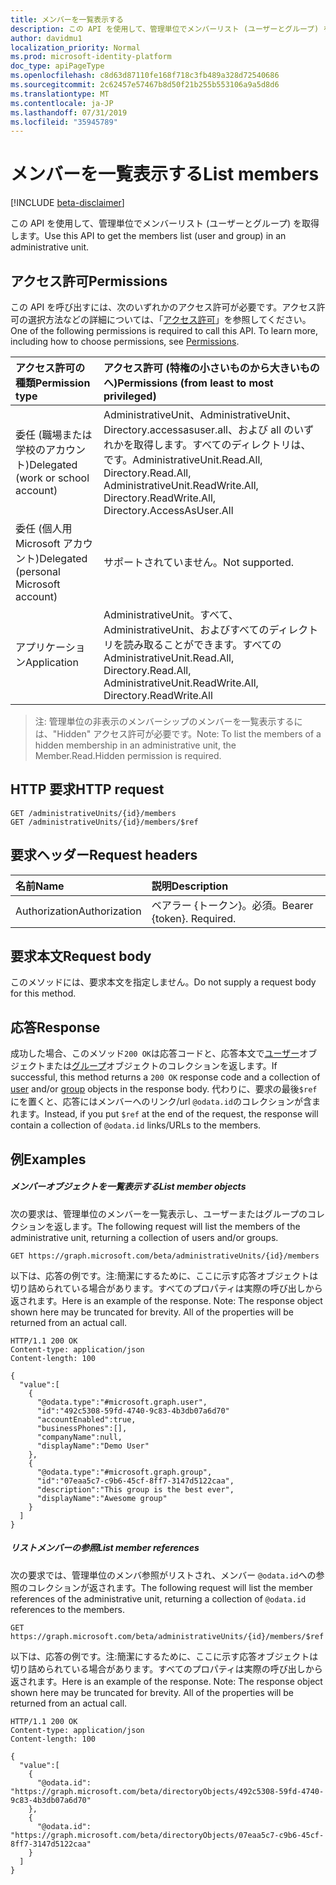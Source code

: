 ```yaml
---
title: メンバーを一覧表示する
description: この API を使用して、管理単位でメンバーリスト (ユーザーとグループ) を取得します。
author: davidmu1
localization_priority: Normal
ms.prod: microsoft-identity-platform
doc_type: apiPageType
ms.openlocfilehash: c8d63d87110fe168f718c3fb489a328d72540686
ms.sourcegitcommit: 2c62457e57467b8d50f21b255b553106a9a5d8d6
ms.translationtype: MT
ms.contentlocale: ja-JP
ms.lasthandoff: 07/31/2019
ms.locfileid: "35945789"
---
```

# <a name="list-members"></a><span data-ttu-id="03f0c-103">メンバーを一覧表示する</span><span class="sxs-lookup"><span data-stu-id="03f0c-103">List members</span></span>

[!INCLUDE [beta-disclaimer](../../includes/beta-disclaimer.md)]

<span data-ttu-id="03f0c-104">この API を使用して、管理単位でメンバーリスト (ユーザーとグループ) を取得します。</span><span class="sxs-lookup"><span data-stu-id="03f0c-104">Use this API to get the members list (user and group) in an administrative unit.</span></span>

## <a name="permissions"></a><span data-ttu-id="03f0c-105">アクセス許可</span><span class="sxs-lookup"><span data-stu-id="03f0c-105">Permissions</span></span>
<span data-ttu-id="03f0c-p101">この API を呼び出すには、次のいずれかのアクセス許可が必要です。アクセス許可の選択方法などの詳細については、「[アクセス許可](/graph/permissions-reference)」を参照してください。</span><span class="sxs-lookup"><span data-stu-id="03f0c-p101">One of the following permissions is required to call this API. To learn more, including how to choose permissions, see [Permissions](/graph/permissions-reference).</span></span>


|<span data-ttu-id="03f0c-108">アクセス許可の種類</span><span class="sxs-lookup"><span data-stu-id="03f0c-108">Permission type</span></span>      | <span data-ttu-id="03f0c-109">アクセス許可 (特権の小さいものから大きいものへ)</span><span class="sxs-lookup"><span data-stu-id="03f0c-109">Permissions (from least to most privileged)</span></span>              |
|:--------------------|:---------------------------------------------------------|
|<span data-ttu-id="03f0c-110">委任 (職場または学校のアカウント)</span><span class="sxs-lookup"><span data-stu-id="03f0c-110">Delegated (work or school account)</span></span> | <span data-ttu-id="03f0c-111">AdministrativeUnit、AdministrativeUnit、Directory.accessasuser.all、および all のいずれかを取得します。すべてのディレクトリは、です。</span><span class="sxs-lookup"><span data-stu-id="03f0c-111">AdministrativeUnit.Read.All, Directory.Read.All, AdministrativeUnit.ReadWrite.All, Directory.ReadWrite.All, Directory.AccessAsUser.All</span></span>    |
|<span data-ttu-id="03f0c-112">委任 (個人用 Microsoft アカウント)</span><span class="sxs-lookup"><span data-stu-id="03f0c-112">Delegated (personal Microsoft account)</span></span> | <span data-ttu-id="03f0c-113">サポートされていません。</span><span class="sxs-lookup"><span data-stu-id="03f0c-113">Not supported.</span></span>    |
|<span data-ttu-id="03f0c-114">アプリケーション</span><span class="sxs-lookup"><span data-stu-id="03f0c-114">Application</span></span> | <span data-ttu-id="03f0c-115">AdministrativeUnit。すべて、AdministrativeUnit、およびすべてのディレクトリを読み取ることができます。すべての</span><span class="sxs-lookup"><span data-stu-id="03f0c-115">AdministrativeUnit.Read.All, Directory.Read.All, AdministrativeUnit.ReadWrite.All, Directory.ReadWrite.All</span></span> |

> <span data-ttu-id="03f0c-116">注: 管理単位の非表示のメンバーシップのメンバーを一覧表示するには、"Hidden" アクセス許可が必要です。</span><span class="sxs-lookup"><span data-stu-id="03f0c-116">Note: To list the members of a hidden membership in an administrative unit, the Member.Read.Hidden permission is required.</span></span>

## <a name="http-request"></a><span data-ttu-id="03f0c-117">HTTP 要求</span><span class="sxs-lookup"><span data-stu-id="03f0c-117">HTTP request</span></span>

```http
GET /administrativeUnits/{id}/members
GET /administrativeUnits/{id}/members/$ref
```
## <a name="request-headers"></a><span data-ttu-id="03f0c-118">要求ヘッダー</span><span class="sxs-lookup"><span data-stu-id="03f0c-118">Request headers</span></span>
| <span data-ttu-id="03f0c-119">名前</span><span class="sxs-lookup"><span data-stu-id="03f0c-119">Name</span></span>      |<span data-ttu-id="03f0c-120">説明</span><span class="sxs-lookup"><span data-stu-id="03f0c-120">Description</span></span>|
|:----------|:----------|
| <span data-ttu-id="03f0c-121">Authorization</span><span class="sxs-lookup"><span data-stu-id="03f0c-121">Authorization</span></span>  | <span data-ttu-id="03f0c-p102">ベアラー {トークン}。必須。</span><span class="sxs-lookup"><span data-stu-id="03f0c-p102">Bearer {token}. Required.</span></span> |

## <a name="request-body"></a><span data-ttu-id="03f0c-124">要求本文</span><span class="sxs-lookup"><span data-stu-id="03f0c-124">Request body</span></span>
<span data-ttu-id="03f0c-125">このメソッドには、要求本文を指定しません。</span><span class="sxs-lookup"><span data-stu-id="03f0c-125">Do not supply a request body for this method.</span></span>

## <a name="response"></a><span data-ttu-id="03f0c-126">応答</span><span class="sxs-lookup"><span data-stu-id="03f0c-126">Response</span></span>

<span data-ttu-id="03f0c-127">成功した場合、このメソッド`200 OK`は応答コードと、応答本文で[ユーザー](../resources/user.md)オブジェクトまたは[グループ](../resources/group.md)オブジェクトのコレクションを返します。</span><span class="sxs-lookup"><span data-stu-id="03f0c-127">If successful, this method returns a `200 OK` response code and a collection of [user](../resources/user.md) and/or [group](../resources/group.md) objects in the response body.</span></span>  <span data-ttu-id="03f0c-128">代わりに、要求の最後`$ref`にを置くと、応答にはメンバーへのリンク/url `@odata.id`のコレクションが含まれます。</span><span class="sxs-lookup"><span data-stu-id="03f0c-128">Instead, if you put `$ref` at the end of the request, the response will contain a collection of `@odata.id` links/URLs to the members.</span></span>

## <a name="examples"></a><span data-ttu-id="03f0c-129">例</span><span class="sxs-lookup"><span data-stu-id="03f0c-129">Examples</span></span>
##### <a name="list-member-objects"></a><span data-ttu-id="03f0c-130">メンバーオブジェクトを一覧表示する</span><span class="sxs-lookup"><span data-stu-id="03f0c-130">List member objects</span></span>
<span data-ttu-id="03f0c-131">次の要求は、管理単位のメンバーを一覧表示し、ユーザーまたはグループのコレクションを返します。</span><span class="sxs-lookup"><span data-stu-id="03f0c-131">The following request will list the members of the administrative unit, returning a collection of users and/or groups.</span></span>

```http
GET https://graph.microsoft.com/beta/administrativeUnits/{id}/members
```

<span data-ttu-id="03f0c-p104">以下は、応答の例です。注:簡潔にするために、ここに示す応答オブジェクトは切り詰められている場合があります。すべてのプロパティは実際の呼び出しから返されます。</span><span class="sxs-lookup"><span data-stu-id="03f0c-p104">Here is an example of the response. Note: The response object shown here may be truncated for brevity. All of the properties will be returned from an actual call.</span></span>
 
```http
HTTP/1.1 200 OK
Content-type: application/json
Content-length: 100

{
  "value":[
    {
      "@odata.type":"#microsoft.graph.user",
      "id":"492c5308-59fd-4740-9c83-4b3db07a6d70"
      "accountEnabled":true,
      "businessPhones":[],
      "companyName":null,
      "displayName":"Demo User"
    },
    {
      "@odata.type":"#microsoft.graph.group",
      "id":"07eaa5c7-c9b6-45cf-8ff7-3147d5122caa",
      "description":"This group is the best ever",
      "displayName":"Awesome group"
    }
  ]
}
```

##### <a name="list-member-references"></a><span data-ttu-id="03f0c-135">リストメンバーの参照</span><span class="sxs-lookup"><span data-stu-id="03f0c-135">List member references</span></span>
<span data-ttu-id="03f0c-136">次の要求では、管理単位のメンバ参照がリストされ、メンバー `@odata.id`への参照のコレクションが返されます。</span><span class="sxs-lookup"><span data-stu-id="03f0c-136">The following request will list the member references of the administrative unit, returning a collection of `@odata.id` references to the members.</span></span>
```
GET https://graph.microsoft.com/beta/administrativeUnits/{id}/members/$ref
```
<span data-ttu-id="03f0c-p105">以下は、応答の例です。注:簡潔にするために、ここに示す応答オブジェクトは切り詰められている場合があります。すべてのプロパティは実際の呼び出しから返されます。</span><span class="sxs-lookup"><span data-stu-id="03f0c-p105">Here is an example of the response. Note: The response object shown here may be truncated for brevity. All of the properties will be returned from an actual call.</span></span>
 
```http
HTTP/1.1 200 OK
Content-type: application/json
Content-length: 100

{
  "value":[
    {
      "@odata.id": "https://graph.microsoft.com/beta/directoryObjects/492c5308-59fd-4740-9c83-4b3db07a6d70"
    },
    {
      "@odata.id": "https://graph.microsoft.com/beta/directoryObjects/07eaa5c7-c9b6-45cf-8ff7-3147d5122caa"
    }
  ]
}
```
